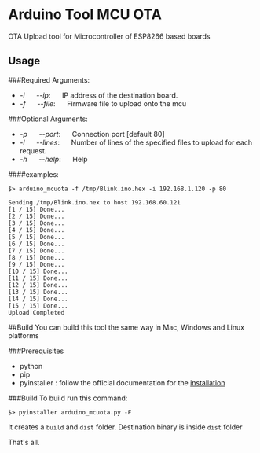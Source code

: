 # Arduino Tool MCU OTA
OTA Upload tool for Microcontroller of ESP8266 based boards


## Usage
###Required Arguments:
* *-i*&nbsp;&nbsp;&nbsp;&nbsp;&nbsp;&nbsp;*--ip*:&nbsp;&nbsp;&nbsp;&nbsp;&nbsp;&nbsp;IP address of the destination board.
* *-f*&nbsp;&nbsp;&nbsp;&nbsp;&nbsp;&nbsp;*--file*:&nbsp;&nbsp;&nbsp;&nbsp;&nbsp;&nbsp;Firmware file to upload onto the mcu

###Optional Arguments:
* *-p*&nbsp;&nbsp;&nbsp;&nbsp;&nbsp;&nbsp;*--port*:&nbsp;&nbsp;&nbsp;&nbsp;&nbsp;&nbsp;Connection port [default 80]
* *-l*&nbsp;&nbsp;&nbsp;&nbsp;&nbsp;&nbsp;*--lines*:&nbsp;&nbsp;&nbsp;&nbsp;&nbsp;&nbsp;Number of lines of the specified files to upload for each request.
* *-h*&nbsp;&nbsp;&nbsp;&nbsp;&nbsp;&nbsp;*--help*:&nbsp;&nbsp;&nbsp;&nbsp;&nbsp;&nbsp;Help
 
  
####examples:

```shell
$> arduino_mcuota -f /tmp/Blink.ino.hex -i 192.168.1.120 -p 80

Sending /tmp/Blink.ino.hex to host 192.168.60.121
[1 / 15] Done...
[2 / 15] Done...
[3 / 15] Done...
[4 / 15] Done...
[5 / 15] Done...
[6 / 15] Done...
[7 / 15] Done...
[8 / 15] Done...
[9 / 15] Done...
[10 / 15] Done...
[11 / 15] Done...
[12 / 15] Done...
[13 / 15] Done...
[14 / 15] Done...
[15 / 15] Done...
Upload Completed
```

##Build
You can build this tool the same way in Mac, Windows and Linux platforms

###Prerequisites
* python
* pip
* pyinstaller : follow the official documentation for the [installation](https://pyinstaller.readthedocs.io/en/stable/installation.html)

###Build 
To build run this command:
```shell
$> pyinstaller arduino_mcuota.py -F
```
It creates a `build` and `dist` folder. Destination binary is inside `dist` folder

That's all.
